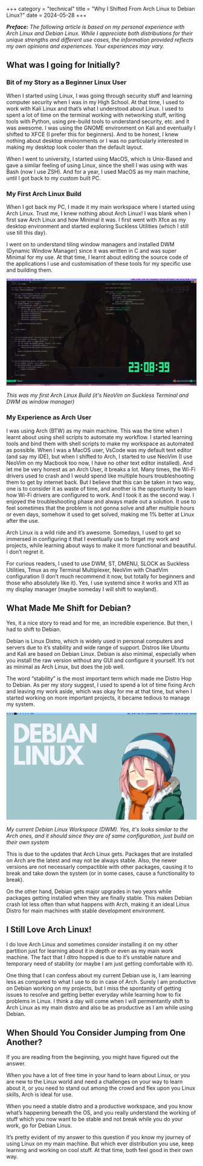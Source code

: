 +++
category = "technical"
title = "Why I Shifted From Arch Linux to Debian Linux?"
date = 2024-05-28
+++

***Preface:*** *The following article is based on my personal experience with Arch Linux and Debian Linux. While I appreciate both distributions for their unique strengths and different use cases, the information provided reflects my own opinions and experiences. Your experiences may vary.*

## What was I going for Initially? 

### Bit of my Story as a Beginner Linux User

When I started using Linux, I was going through security stuff and learning computer security when I was in my High School. At that time, I used to work with Kali Linux and that’s what I understood about Linux. I used to spent a lot of time on the terminal working with networking stuff, writing tools with Python, using pre-build tools to understand security, etc. and it was awesome. I was using the GNOME environment on Kali and eventually I shifted to XFCE (I prefer this for beginners). And to be honest, I knew nothing about desktop environments or I was no particularly interested in making my desktop look cooler than the default layout. 

When I went to university, I started using MacOS, which is Unix-Based and gave a similar feeling of using Linux, since the shell I was using with was Bash (now I use ZSH). And for a year, I used MacOS as my main machine, until I got back to my custom built PC. 

### My First Arch Linux Build 

When I got back my PC, I made it my main workspace where I started using Arch Linux. Trust me, I knew nothing about Arch Linux! I was blank when I first saw Arch Linux and how Minimal it was. I first went with Xfce as my desktop environment and started exploring Suckless Utilities (which I still use till this day). 

I went on to understand tiling window managers and installed DWM (Dynamic Window Manager) since it was written in C and was super Minimal for my use. At that time, I learnt about editing the source code of the applications I use and customisation of these tools for my specific use and building them. 

![arch](https://github.com/PythonHacker24/Arch-Linux-Installation-Guide/blob/main/nvim.jpeg?raw=true)

*This was my first Arch Linux Build (it's NeoVim on Suckless Terminal and DWM as window manager)*

### My Experience as Arch User 

I was using Arch (BTW) as my main machine. This was the time when I learnt about using shell scripts to automate my workflow. I started learning tools and bind them with shell scripts to make my workspace as automated as possible. When I was a MacOS user, VsCode was my default text editor (and say my IDE), but when I shifted to Arch, I started to use NeoVim (I use NeoVim on my Macbook too now, I have no other text editor installed). 
And let me be very honest as an Arch User, it breaks a lot. Many times, the Wi-Fi drivers used to crash and I would spend like multiple hours troubleshooting them to get by internet back. But I believe that this can be taken in two way, one is to consider it as waste of time, and another is the opportunity to learn how Wi-Fi drivers are configured to work. And I took it as the second way. I enjoyed the troubleshooting phase and always made out a solution. It use to feel sometimes that the problem is not gonna solve and after multiple hours or even days, somehow it used to get solved, making me 1% better at Linux after the use. 

Arch Linux is a wild ride and it’s awesome. Somedays, I used to get so immersed in configuring it that I eventually use to forget my work and projects, while learning about ways to make it more functional and beautiful. I don’t regret it. 

For curious readers, I used to use DWM, ST, DMENU, SLOCK as Suckless Utilities, Tmux as my Terminal Multiplexer, NeoVim with ChadVim configuration (I don’t much recommend it now, but totally for beginners and those who absolutely like it). Yes, I use systemd since it works and X11 as my display manager (maybe someday I will shift to wayland). 

## What Made Me Shift for Debian? 

Yes, it a nice story to read and for me, an incredible experience. But then, I had to shift to Debian. 

Debian is Linux Distro, which is widely used in personal computers and servers due to it’s stability and wide range of support. Distros like Ubuntu and Kali are based on Debian Linux. Debian is also minimal, especially when you install the raw version without any GUI and configure it yourself. It’s not as minimal as Arch Linux, but does the job well. 

The word “stability” is the most important term which made me Distro Hop to Debian. As per my story suggest, I used to spend a lot of time fixing Arch and leaving my work aside, which was okay for me at that time, but when I started working on more important projects, it became tedious to manage my system. 

![debian](https://github.com/PythonHacker24/PythonHacker24/blob/main/desktop.png?raw=true)

*My current Debian Linux Workspace (DWM). Yes, it's looks similar to the Arch ones, and it should since they are of same configuration, just build on their own system*

This is due to the updates that Arch Linux gets. Packages that are installed on Arch are the latest and may not be always stable. Also, the newer versions are not necessarly compactible with other packages, causing it to break and take down the system (or in some cases, cause a functionality to break). 

On the other hand, Debian gets major upgrades in two years while packages getting installed when they are finally stable. This makes Debian crash lot less often than what happens with Arch, making it an ideal Linux Distro for main machines with stable development environment.

## I Still Love Arch Linux!

I do love Arch Linux and sometimes consider installing it on my other partition just for learning about it in depth or even as my main work machine. The fact that I ditro hopped is due to it’s unstable nature and temporary need of stability (or maybe I am just getting comfortable with it). 

One thing that I can confess about my current Debian use is, I am learning less as compared to what I use to do in case of Arch. Surely I am productive on Debian working on my projects, but I miss the spontanity of getting issues to resolve and getting better everyday while learning how to fix problems in Linux. I think a day will come when I will permentantly shift to Arch Linux as my main distro and also be as productive as I am while using Debian. 

## When Should You Consider Jumping from One Another? 

If you are reading from the beginning, you might have figured out the answer. 

When you have a lot of free time in your hand to learn about Linux, or you are new to the Linux world and need a challenges on your way to learn about it, or you need to stand out among the crowd and flex upon you Linux skills, Arch is ideal for use. 

When you need a stable distro and a productive workspace, and you know what’s happening beneath the OS, and you really understand the working of stuff which you now want to be stable and not break while you do your work, go for Debian Linux. 

It’s pretty evident of my answer to this question if you know my journey of using Linux on my main machine. But which ever distribution you use, keep learning and working on cool stuff. At that time, both feel good in their own way.
